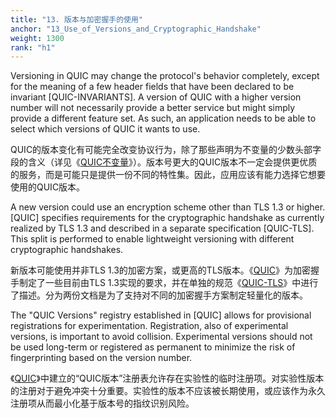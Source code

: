 ```yaml
---
title: "13. 版本与加密握手的使用"
anchor: "13_Use_of_Versions_and_Cryptographic_Handshake"
weight: 1300
rank: "h1"
---
```


Versioning in QUIC may change the protocol's behavior completely, except for the meaning of a few header fields that have been declared to be invariant [QUIC-INVARIANTS]. A version of QUIC with a higher version number will not necessarily provide a better service but might simply provide a different feature set. As such, an application needs to be able to select which versions of QUIC it wants to use.

QUIC的版本变化有可能完全改变协议行为，除了那些声明为不变量的少数头部字段的含义（详见《[QUIC不变量](../RFC8999_Chinese_Simplified)》）。版本号更大的QUIC版本不一定会提供更优质的服务，而是可能只是提供一份不同的特性集。因此，应用应该有能力选择它想要使用的QUIC版本。

A new version could use an encryption scheme other than TLS 1.3 or higher. [QUIC] specifies requirements for the cryptographic handshake as currently realized by TLS 1.3 and described in a separate specification [QUIC-TLS]. This split is performed to enable lightweight versioning with different cryptographic handshakes.

新版本可能使用并非TLS 1.3的加密方案，或更高的TLS版本。《[QUIC](../RFC9000_Chinese_Simplified)》为加密握手制定了一些目前由TLS 1.3实现的要求，并在单独的规范《[QUIC-TLS](../RFC9001_Chinese_Simplified)》中进行了描述。分为两份文档是为了支持对不同的加密握手方案制定轻量化的版本。

The "QUIC Versions" registry established in [QUIC] allows for provisional registrations for experimentation. Registration, also of experimental versions, is important to avoid collision. Experimental versions should not be used long-term or registered as permanent to minimize the risk of fingerprinting based on the version number.

《[QUIC](../RFC9000_Chinese_Simplified)》中建立的“QUIC版本”注册表允许存在实验性的临时注册项。对实验性版本的注册对于避免冲突十分重要。实验性的版本不应该被长期使用，或应该作为永久注册项从而最小化基于版本号的指纹识别风险。
